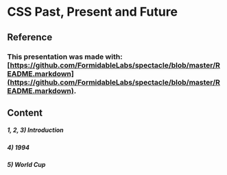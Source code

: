 # CSS Past, Present and Future

## Reference

### This presentation was made with: [https://github.com/FormidableLabs/spectacle/blob/master/README.markdown](https://github.com/FormidableLabs/spectacle/blob/master/README.markdown).

## Content

##### 1, 2, 3) Introduction
##### 4) 1994
##### 5) World Cup
